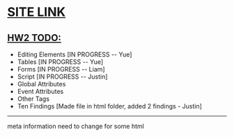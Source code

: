 # [SITE LINK](https://teamtracker-df799.firebaseapp.com)

## [HW2 TODO:](http://classes.pint.com/cse134b/homework/hw2.html)
- Editing Elements [IN PROGRESS -- Yue]
- Tables [IN PROGRESS -- Yue]
- Forms [IN PROGRESS -- Liam]
- Script [IN PROGRESS -- Justin]
- Global Attributes
- Event Attributes
- Other Tags
- Ten Findings [Made file in html folder, added 2 findings - Justin]
------------------------------------------
meta information need to change for some html
